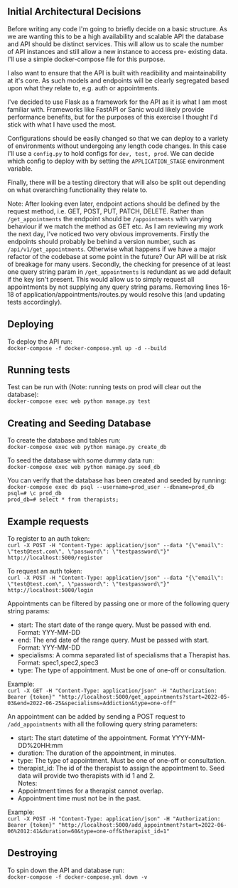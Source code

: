 ## Initial Architectural Decisions
Before writing any code I'm going to briefly decide on a basic structure.
As we are wanting this to be a high availability and scalable API the 
database and API should be distinct services. This will allow us to scale
the number of API instances and still allow a new instance to access pre-
existing data. I'll use a simple docker-compose file for this purpose.

I also want to ensure that the API is built with readibility and 
maintainability at it's core. As such models and endpoints will 
be clearly segregated based upon what they relate to, e.g. auth
or appointments.

I've decided to use Flask as a framework for the API as it is 
what I am most familiar with. Frameworks like FastAPI or Sanic
would likely provide performance benefits, but for the purposes
of this exercise I thought I'd stick with what I have used the most.

Configurations should be easily changed so that we can deploy to a
variety of environments without undergoing any length code changes.
In this case I'll use a `config.py` to hold configs for `dev, test, prod`.
We can decide which config to deploy with by setting the `APPLICATION_STAGE`
environment variable.

Finally, there will be a testing directory that will also be split out
depending on what overarching functionality they relate to.

Note:
After looking even later, endpoint actions should be defined by the request method, i.e. GET, POST, PUT, PATCH, DELETE.
Rather than `/get_appointments` the endpoint should be `/appointments` with varying behaviour
if we match the method as GET etc.
As I am reviewing my work the next day, I've noticed two very obvious improvements. Firstly 
the endpoints should probably be behind a version number, such as `/api/v1/get_appointments`.
Otherwise what happens if we have a major refactor of the codebase at some point in the
future? Our API will be at risk of breakage for many users. 
Secondly, the checking for presence of at least one query string param in `/get_appointments`
is redundant as we add default if the key isn't present. This would allow us to simply
request all appointments by not supplying any query string params. Removing lines
16-18 of application/appointments/routes.py would resolve this (and updating tests accordingly).

## Deploying
To deploy the API run:  
`docker-compose -f docker-compose.yml up -d --build`

## Running tests
Test can be run with (Note: running tests on prod will clear out the database):  
`docker-compose exec web python manage.py test`

## Creating and Seeding Database
To create the database and tables run:  
`docker-compose exec web python manage.py create_db`

To seed the database with some dummy data run:  
`docker-compose exec web python manage.py seed_db`

You can verify that the database has been created and seeded by running:  
`docker-compose exec db psql --username=prod_user --dbname=prod_db`  
`psql=# \c prod_db`  
`prod_db=# select * from therapists;`  

## Example requests
To register to an auth token:  
`curl -X POST -H "Content-Type: application/json" --data "{\"email\": \"test@test.com\", \"password\": \"testpassword\"}" http://localhost:5000/register`

To request an auth token:  
`curl -X POST -H "Content-Type: application/json" --data "{\"email\": \"test@test.com\", \"password\": \"testpassword\"}" http://localhost:5000/login`

Appointments can be filtered by passing one or more of the following query string params:
* start: The start date of the range query. Must be passed with end. Format: YYY-MM-DD
* end: The end date of the range query. Must be passed with start. Format: YYY-MM-DD
* specialisms: A comma separated list of specialisms that a Therapist has. Format: spec1,spec2,spec3
* type: The type of appointment. Must be one of one-off or consultation.

Example:  
`curl -X GET -H "Content-Type: application/json" -H "Authorization: Bearer {token}" "http://localhost:5000/get_appointments?start=2022-05-03&end=2022-06-25&specialisms=Addiction&type=one-off"`

An appointment can be added by sending a POST request to `/add_appointments` with all the following query string parameters:
* start: The start datetime of the appointment. Format YYYY-MM-DD%20HH:mm
* duration: The duration of the appointment, in minutes.
* type: The type of appointment. Must be one of one-off or consultation.
* therapist_id: The id of the therapist to assign the appointment to. Seed data will provide two therapists with id 1 and 2.  
Notes:  
* Appointment times for a therapist cannot overlap.
* Appointment time must not be in the past.

Example:  
`curl -X POST -H "Content-Type: application/json" -H "Authorization: Bearer {token}" "http://localhost:5000/add_appointment?start=2022-06-06%2012:41&duration=60&type=one-off&therapist_id=1"`

## Destroying
To spin down the API and database run:  
`docker-compose -f docker-compose.yml down -v`

